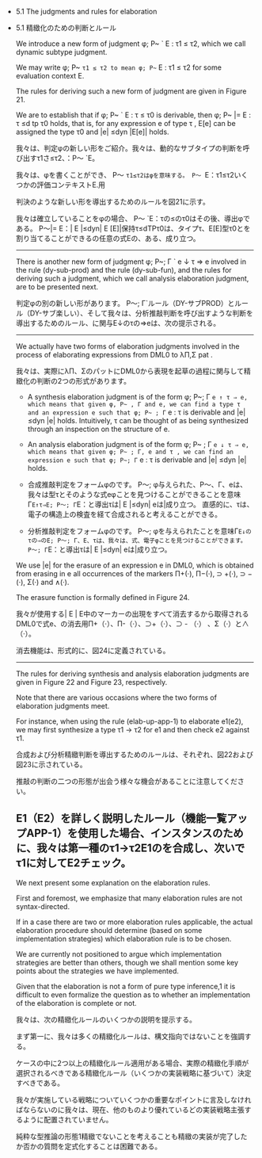 - 5.1 The judgments and rules for elaboration

- 5.1 精緻化のための判断とルール

	We introduce a new form of judgment φ; P~ ` E : τ1 ≤ τ2, which we call dynamic subtype judgment.

	We may write φ; P~ ` τ1 ≤ τ2 to mean φ; P~ ` E : τ1 ≤ τ2 for some evaluation context E.

	The rules for deriving such a new form of judgment are given in Figure 21.

	We are to establish that if φ; P~ ` E : τ ≤ τ0 is derivable, then φ; P~ |= E : τ ≤d tp τ0 holds, that is, for any expression e of type τ , E[e] can be assigned the type τ0 and |e| ≤dyn |E[e]| holds.

	我々は、判定φの新しい形をご紹介。我々は、動的なサブタイプの判断を呼び出すτ1さ≤τ2、：P〜 `E。

	我々は、φを書くことができ、 P〜 `τ1≤τ2はφを意味する。 P〜 `E：τ1≤τ2いくつかの評価コンテキストE.用

	判決のような新しい形を導出するためのルールを図21に示す。

	我々は確立していることをφの場合、 P〜 `E：τの≤のτ0はその後、導出φである。 P〜|= E：| E |≤dyn| E [E]|保持τ≤dTPτ0は、タイプτ、E[E]型τ0とを割り当てることができるの任意の式Eの、ある、成り立つ。

	----

	There is another new form of judgment φ; P~; Γ ` e ↓ τ ⇒ e involved in the rule (dy-sub-prod) and the rule (dy-sub-fun), and the rules for deriving such a judgment, which we call analysis elaboration judgment, are to be presented next.

	判定φの別の新しい形があります。 P〜; Γ`ルール（DY-サブPROD）とルール（DY-サブ楽しい）、そして我々は、分析推敲判断を呼び出すような判断を導出するためのルール、に関与E↓のτの⇒eは、次の提示される。
	
	----

	We actually have two forms of elaboration judgments involved in the process of elaborating expressions from DML0 to λΠ,Σ pat .

	我々は、実際にλΠ、ΣのパットにDML0から表現を起草の過程に関与して精緻化の判断の2つの形式があります。

	- A synthesis elaboration judgment is of the form φ; P~; Γ ` e ↑ τ ⇒ e, which means that given φ, P~ , Γ and e, we can find a type τ and an expression e such that φ; P~ ; Γ ` e : τ is derivable and |e| ≤dyn |e| holds.
		Intuitively, τ can be thought of as being synthesized through an inspection on the structure of e.
	- An analysis elaboration judgment is of the form φ; P~ ; Γ ` e ↓ τ ⇒ e, which means that given φ; P~ ; Γ, e and τ , we can find an expression e such that φ; P~; Γ ` e : τ is derivable and |e| ≤dyn |e| holds.
	
	- 合成推敲判定をフォームφのです。 P〜; φ与えられた、P〜、Γ、eは、我々は型τとそのような式eφことを見つけることができることを意味Γ`E↑τ⇒E; P〜; Γ`E：と導出τは| E |≤dyn| eは|成り立つ。
	直感的に、τは、電子の構造上の検査を経て合成されると考えることができる。
	- 分析推敲判定をフォームφのです。 P〜; φを与えられたことを意味Γ`E↓のτの⇒のE; P〜; Γ、E、τは、我々は、式、電子φことを見つけることができます。 P〜; Γ`E：と導出τは| E |≤dyn| eは|成り立つ。

	We use |e| for the erasure of an expression e in DML0, which is obtained from erasing in e all occurrences of the markers Π+(·), Π−(·), ⊃ +(·), ⊃ −(·), Σ(·) and ∧(·).

	The erasure function is formally defined in Figure 24.

	我々が使用する| E | E中のマーカーの出現をすべて消去するから取得されるDML0で式e、の消去用Π+（·）、Π-（·）、⊃+（·）、⊃ - （·） 、Σ（·）と∧（·）。

	消去機能は、形式的に、図24に定義されている。

	----

	The rules for deriving synthesis and analysis elaboration judgments are given in Figure 22 and Figure 23, respectively.

	Note that there are various occasions where the two forms of elaboration judgments meet.

	For instance, when using the rule (elab-up-app-1) to elaborate e1(e2), we may first synthesize a type τ1 → τ2 for e1 and then check e2 against τ1.

	合成および分析精緻判断を導出するためのルールは、それぞれ、図22および図23に示されている。

	推敲の判断の二つの形態が出会う様々な機会があることに注意してください。

	E1（E2）を詳しく説明したルール（機能一覧アップAPP-1）を使用した場合、インスタンスのために、我々は第一種のτ1→τ2E1のを合成し、次いでτ1に対してE2チェック。
	----

	We next present some explanation on the elaboration rules.

	First and foremost, we emphasize that many elaboration rules are not syntax-directed.

	If in a case there are two or more elaboration rules applicable, the actual elaboration procedure should determine (based on some implementation strategies) which elaboration rule is to be chosen.

	We are currently not positioned to argue which implementation strategies are better than others, though we shall mention some key points about the strategies we have implemented.

	Given that the elaboration is not a form of pure type inference,1 it is difficult to even formalize the question as to whether an implementation of the elaboration is complete or not.

	我々は、次の精緻化ルールのいくつかの説明を提示する。

	まず第一に、我々は多くの精緻化ルールは、構文指向ではないことを強調する。

	ケースの中に2つ以上の精緻化ルール適用がある場合、実際の精緻化手順が選択されるべきである精緻化ルール（いくつかの実装戦略に基づいて）決定すべきである。

	我々が実施している戦略についていくつかの重要なポイントに言及しなければならないのに我々は、現在、他のものより優れているどの実装戦略主張するように配置されていません。

	純粋な型推論の形態1精緻でないことを考えることも精緻の実装が完了したか否かの質問を定式化することは困難である。